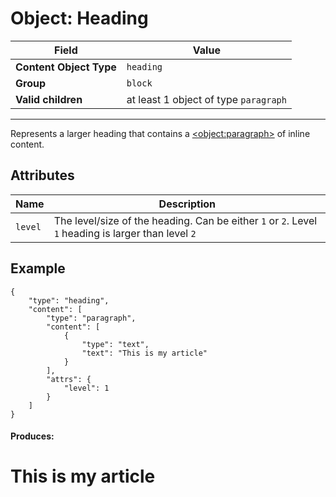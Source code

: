 # Object: Heading

| Field                   | Value                                 |
| ----------------------- | ------------------------------------- |
| **Content Object Type** | `heading`                             |
| **Group**               | `block`                               |
| **Valid children**      | at least 1 object of type `paragraph` |

---

Represents a larger heading that contains a [\<object:paragraph\>](/docs/objects/paragraph.md) of inline content.

## Attributes

| Name    | Description                                                                                         |
| ------- | --------------------------------------------------------------------------------------------------- |
| `level` | The level/size of the heading. Can be either `1` or `2`. Level `1` heading is larger than level `2` |

## Example

```
{
    "type": "heading",
    "content": [
        "type": "paragraph",
        "content": [
            {
                "type": "text",
                "text": "This is my article"
            }
        ],
        "attrs": {
            "level": 1
        }
    ]
}
```

#### Produces:

# This is my article
